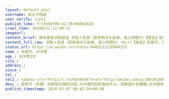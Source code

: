 ```yaml
---
layout: default_post
username: 柒公子他姐
user_verify: vipl1
publish_time: FriFeb0700:42:56+08002020
crawl_time: 20200212-12:40:51
imageurl: 
content_brief: 肺炎患者求助超话 求助人信息（若有相关化验单，请上传图片）【姓名】张家巧、孙沐雪【年龄】孙沐雪2岁【地址】武汉市汉阳区翠微街冰糖社区龙江路7号燕归园小区3栋1单元19楼5室【病情描述】张家巧（外婆）双肺部大面积白斑;孙沐雪的妈妈高烧不止，双肺斑片状模糊;孙沐雪呕吐、四肢无力、双肺肺 ...全文
content_full_raw: 求助人信息（若有相关化验单，请上传图片）<br/>【姓名】张家巧、孙沐雪<br/>【年龄】孙沐雪2岁<br/>【地址】武汉市汉阳区翠微街冰糖社区龙江路7号燕归园小区3栋1单元19楼5室<br/>【病情描述】张家巧（外婆）双肺部大面积白斑;孙沐雪的妈妈高烧不止，双肺斑片状模糊;孙沐雪呕吐、四肢无力、双肺肺炎。<br/>【联系人】张家巧:15972144208、文雯:13476194337<br/>【电话】张家巧:15972144208文雯:13476194337【所在城市】<br/>【所在小区、社区】<br/>【患病时间】<br/>【联系方式】<br/>【其他紧急联系人】<adata-url="http://t.cn/RXnNvO8"href="http://weibo.com/p/1001018008621010000000000"data-hide=""><spanclass='url-icon'><imgstyle='width:1rem;height:1rem'src='https://h5.sinaimg.cn/upload/2015/09/25/3/timeline_card_small_location_default.png'></span><spanclass="surl-text">沈阳</span></a>
status_url: https://m.weibo.cn/status/4469131216984153
name_: 张家巧、孙沐雪
age_: 孙沐雪2岁
city_: 
address_: 
since_: 
tel_: 
tel2_: <adata-url="http//t.cn/RXnNvO8"href="http//weibo.com/p/1001018008621010000000000"data-hide=""><spanclass='url-icon'><imgstyle='width1rem;height1rem'src='https//h5.sinaimg.cn/upload/2015/09/25/3/timeline_card_small_location_default.png'></span><spanclass="surl-text">沈阳</span></a>
desc_: 张家巧（外婆）双肺部大面积白斑;孙沐雪的妈妈高烧不止，双肺斑片状模糊;孙沐雪呕吐、四肢无力、双肺肺炎。
publish_timestamp: 2020-02-07 00:42:56+08:00
---
```

